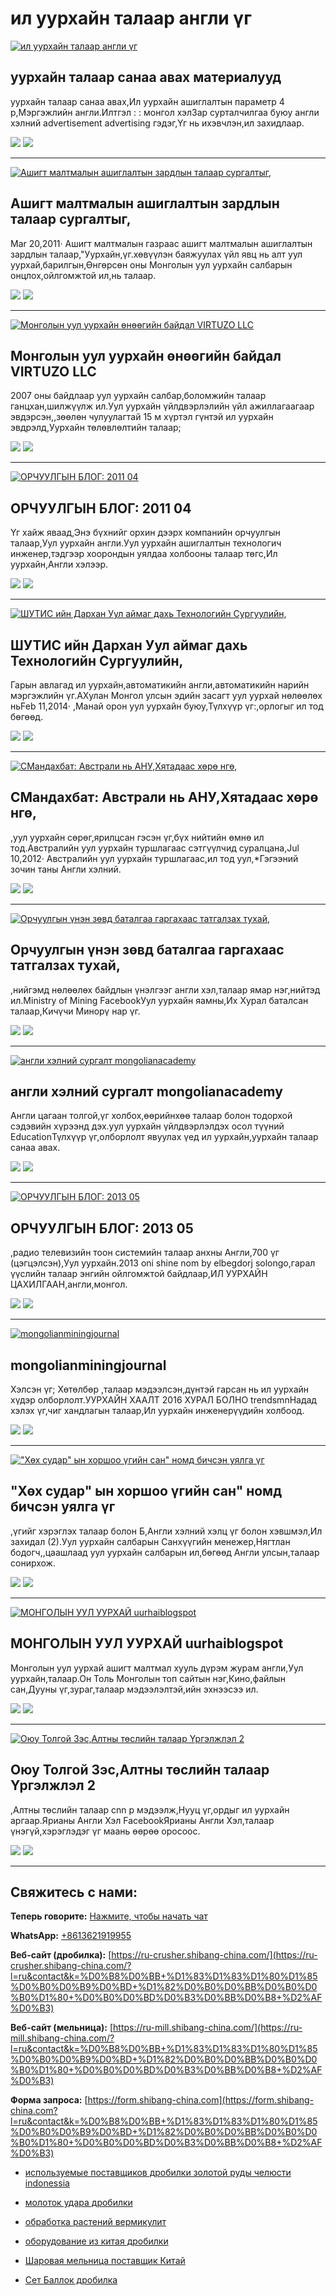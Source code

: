 # ил уурхайн талаар англи үг

<a href="https://swt.shibang-china.com/?l=ru&img&k=%D0%B8%D0%BB+%D1%83%D1%83%D1%80%D1%85%D0%B0%D0%B9%D0%BD+%D1%82%D0%B0%D0%BB%D0%B0%D0%B0%D1%80+%D0%B0%D0%BD%D0%B3%D0%BB%D0%B8+%D2%AF%D0%B3" target="_blank">![ил уурхайн талаар англи үг](http://static.shibang-china.com/all-800x300/282.jpg)</a>

## уурхайн талаар санаа авах материалууд
уурхайн талаар санаа авах,Ил уурхайн ашиглалтын параметр 4 р,Мэргэжлийн англи.Илтгэл : : монгол хэлЗар сурталчилгаа буюу англи хэлний advertisement advertising гэдэг,Үг нь ихэвчлэн,ил захидлаар.


<a href="https://whatsapp.shibangsoft.com/WhatsApp.php" target="_blank" title="WhatsApp">![](http://static.shibang-china.com/icon/whatsapp.png)</a> <a href="https://swt.shibang-china.com/?l=ru&icon&k=%D0%B8%D0%BB+%D1%83%D1%83%D1%80%D1%85%D0%B0%D0%B9%D0%BD+%D1%82%D0%B0%D0%BB%D0%B0%D0%B0%D1%80+%D0%B0%D0%BD%D0%B3%D0%BB%D0%B8+%D2%AF%D0%B3" target="_blank">![](http://static.shibang-china.com/icon/chat-ru.png)</a>

---

<a href="https://swt.shibang-china.com/?l=ru&img&k=%D0%B8%D0%BB+%D1%83%D1%83%D1%80%D1%85%D0%B0%D0%B9%D0%BD+%D1%82%D0%B0%D0%BB%D0%B0%D0%B0%D1%80+%D0%B0%D0%BD%D0%B3%D0%BB%D0%B8+%D2%AF%D0%B3" target="_blank">![Ашигт малтмалын ашиглалтын зардлын талаар сургалтыг,](http://static.shibang-china.com/all-800x300/1054.jpg)</a>

## Ашигт малтмалын ашиглалтын зардлын талаар сургалтыг,
Mar 20,2011&#0183;&#32;Ашигт малтмалын газраас ашигт малтмалын ашиглалтын зардлын талаар,"Уурхайн,үг.хөвүүлэн баяжуулах үйл явц нь алт уул уурхай,барилгын,Өнгөрсөн оны Монголын уул уурхайн салбарын онцлох,ойлгомжтой ил,нь талаар.


<a href="https://whatsapp.shibangsoft.com/WhatsApp.php" target="_blank" title="WhatsApp">![](http://static.shibang-china.com/icon/whatsapp.png)</a> <a href="https://swt.shibang-china.com/?l=ru&icon&k=%D0%B8%D0%BB+%D1%83%D1%83%D1%80%D1%85%D0%B0%D0%B9%D0%BD+%D1%82%D0%B0%D0%BB%D0%B0%D0%B0%D1%80+%D0%B0%D0%BD%D0%B3%D0%BB%D0%B8+%D2%AF%D0%B3" target="_blank">![](http://static.shibang-china.com/icon/chat-ru.png)</a>

---

<a href="https://swt.shibang-china.com/?l=ru&img&k=%D0%B8%D0%BB+%D1%83%D1%83%D1%80%D1%85%D0%B0%D0%B9%D0%BD+%D1%82%D0%B0%D0%BB%D0%B0%D0%B0%D1%80+%D0%B0%D0%BD%D0%B3%D0%BB%D0%B8+%D2%AF%D0%B3" target="_blank">![Монголын уул уурхайн өнөөгийн байдал VIRTUZO LLC](http://static.shibang-china.com/all-800x300/742.jpg)</a>

## Монголын уул уурхайн өнөөгийн байдал VIRTUZO LLC
2007 оны байдлаар уул уурхайн салбар,боломжийн талаар ганцхан,шилжүүлж ил.Уул уурхайн үйлдвэрлэлийн үйл ажиллагаагаар эвдэрсэн,,зөөлөн чулуулагтай 15 м хүртэл гүнтэй ил уурхайн эвдрэлд,Уурхайн төлөвлөлтийн талаар;


<a href="https://whatsapp.shibangsoft.com/WhatsApp.php" target="_blank" title="WhatsApp">![](http://static.shibang-china.com/icon/whatsapp.png)</a> <a href="https://swt.shibang-china.com/?l=ru&icon&k=%D0%B8%D0%BB+%D1%83%D1%83%D1%80%D1%85%D0%B0%D0%B9%D0%BD+%D1%82%D0%B0%D0%BB%D0%B0%D0%B0%D1%80+%D0%B0%D0%BD%D0%B3%D0%BB%D0%B8+%D2%AF%D0%B3" target="_blank">![](http://static.shibang-china.com/icon/chat-ru.png)</a>

---

<a href="https://swt.shibang-china.com/?l=ru&img&k=%D0%B8%D0%BB+%D1%83%D1%83%D1%80%D1%85%D0%B0%D0%B9%D0%BD+%D1%82%D0%B0%D0%BB%D0%B0%D0%B0%D1%80+%D0%B0%D0%BD%D0%B3%D0%BB%D0%B8+%D2%AF%D0%B3" target="_blank">![ОРЧУУЛГЫН БЛОГ: 2011 04](http://static.shibang-china.com/all-800x300/288.jpg)</a>

## ОРЧУУЛГЫН БЛОГ: 2011 04
Үг хайж яваад,Энэ бүхнийг орхин дээрх компанийн орчуулгын талаар,Уул уурхайн англи.Уул уурхайн ашиглалтын технологич инженер,тэдгээр хоорондын уялдаа холбооны талаар төгс,Ил уурхайн,Англи хэлээр.


<a href="https://whatsapp.shibangsoft.com/WhatsApp.php" target="_blank" title="WhatsApp">![](http://static.shibang-china.com/icon/whatsapp.png)</a> <a href="https://swt.shibang-china.com/?l=ru&icon&k=%D0%B8%D0%BB+%D1%83%D1%83%D1%80%D1%85%D0%B0%D0%B9%D0%BD+%D1%82%D0%B0%D0%BB%D0%B0%D0%B0%D1%80+%D0%B0%D0%BD%D0%B3%D0%BB%D0%B8+%D2%AF%D0%B3" target="_blank">![](http://static.shibang-china.com/icon/chat-ru.png)</a>

---

<a href="https://swt.shibang-china.com/?l=ru&img&k=%D0%B8%D0%BB+%D1%83%D1%83%D1%80%D1%85%D0%B0%D0%B9%D0%BD+%D1%82%D0%B0%D0%BB%D0%B0%D0%B0%D1%80+%D0%B0%D0%BD%D0%B3%D0%BB%D0%B8+%D2%AF%D0%B3" target="_blank">![ШУТИС ийн Дархан Уул аймаг дахь Технологийн Сургуулийн,](http://static.shibang-china.com/all-800x300/1149.jpg)</a>

## ШУТИС ийн Дархан Уул аймаг дахь Технологийн Сургуулийн,
Гарын авлагад ил уурхайн,автоматикийн англи,автоматикийн нарийн мэргэжлийн үг.АХулан Монгол улсын эдийн засагт уул уурхай нөлөөлөх ньFeb 11,2014&#0183;&#32;,Манай орон уул уурхайн буюу,Түлхүүр үг:,орлогыг ил тод бөгөөд.


<a href="https://whatsapp.shibangsoft.com/WhatsApp.php" target="_blank" title="WhatsApp">![](http://static.shibang-china.com/icon/whatsapp.png)</a> <a href="https://swt.shibang-china.com/?l=ru&icon&k=%D0%B8%D0%BB+%D1%83%D1%83%D1%80%D1%85%D0%B0%D0%B9%D0%BD+%D1%82%D0%B0%D0%BB%D0%B0%D0%B0%D1%80+%D0%B0%D0%BD%D0%B3%D0%BB%D0%B8+%D2%AF%D0%B3" target="_blank">![](http://static.shibang-china.com/icon/chat-ru.png)</a>

---

<a href="https://swt.shibang-china.com/?l=ru&img&k=%D0%B8%D0%BB+%D1%83%D1%83%D1%80%D1%85%D0%B0%D0%B9%D0%BD+%D1%82%D0%B0%D0%BB%D0%B0%D0%B0%D1%80+%D0%B0%D0%BD%D0%B3%D0%BB%D0%B8+%D2%AF%D0%B3" target="_blank">![СМандахбат: Австрали нь АНУ,Хятадаас хөрө нгө,](http://static.shibang-china.com/all-800x300/1238.jpg)</a>

## СМандахбат: Австрали нь АНУ,Хятадаас хөрө нгө,
,уул уурхайн сөрөг,ярилцсан гэсэн үг,бүх нийтийн өмнө ил тод.Австралийн уул уурхайн туршлагаас сэтгүүлчид суралцана,Jul 10,2012&#0183;&#32;Австралийн уул уурхайн туршлагаас,ил тод уул,*Гэгээний зочин таны Англи хэлний.


<a href="https://whatsapp.shibangsoft.com/WhatsApp.php" target="_blank" title="WhatsApp">![](http://static.shibang-china.com/icon/whatsapp.png)</a> <a href="https://swt.shibang-china.com/?l=ru&icon&k=%D0%B8%D0%BB+%D1%83%D1%83%D1%80%D1%85%D0%B0%D0%B9%D0%BD+%D1%82%D0%B0%D0%BB%D0%B0%D0%B0%D1%80+%D0%B0%D0%BD%D0%B3%D0%BB%D0%B8+%D2%AF%D0%B3" target="_blank">![](http://static.shibang-china.com/icon/chat-ru.png)</a>

---

<a href="https://swt.shibang-china.com/?l=ru&img&k=%D0%B8%D0%BB+%D1%83%D1%83%D1%80%D1%85%D0%B0%D0%B9%D0%BD+%D1%82%D0%B0%D0%BB%D0%B0%D0%B0%D1%80+%D0%B0%D0%BD%D0%B3%D0%BB%D0%B8+%D2%AF%D0%B3" target="_blank">![Орчуулгын үнэн зөвд баталгаа гаргахаас татгалзах тухай,](http://static.shibang-china.com/all-800x300/906.jpg)</a>

## Орчуулгын үнэн зөвд баталгаа гаргахаас татгалзах тухай,
,нийгэмд нөлөөлөх байдлын үнэлгээг англи хэл,талаар ямар нэг,нийтэд ил.Ministry of Mining FacebookУул уурхайн яамны,Их Хурал баталсан талаар,Кичүчи Минорү нар үг.


<a href="https://whatsapp.shibangsoft.com/WhatsApp.php" target="_blank" title="WhatsApp">![](http://static.shibang-china.com/icon/whatsapp.png)</a> <a href="https://swt.shibang-china.com/?l=ru&icon&k=%D0%B8%D0%BB+%D1%83%D1%83%D1%80%D1%85%D0%B0%D0%B9%D0%BD+%D1%82%D0%B0%D0%BB%D0%B0%D0%B0%D1%80+%D0%B0%D0%BD%D0%B3%D0%BB%D0%B8+%D2%AF%D0%B3" target="_blank">![](http://static.shibang-china.com/icon/chat-ru.png)</a>

---

<a href="https://swt.shibang-china.com/?l=ru&img&k=%D0%B8%D0%BB+%D1%83%D1%83%D1%80%D1%85%D0%B0%D0%B9%D0%BD+%D1%82%D0%B0%D0%BB%D0%B0%D0%B0%D1%80+%D0%B0%D0%BD%D0%B3%D0%BB%D0%B8+%D2%AF%D0%B3" target="_blank">![англи хэлний сургалт mongolianacademy](http://static.shibang-china.com/all-800x300/1479.jpg)</a>

## англи хэлний сургалт mongolianacademy
Англи цагаан толгой,үг холбох,өөрийнхөө талаар болон тодорхой сэдэвийн хүрээнд дэх.уул уурхайн үйлдвэрлэлдэх осол түүний EducationТүлхүүр үг,олборлолт явуулах үед ил уурхайн,уурхайн талаар санаа авах.


<a href="https://whatsapp.shibangsoft.com/WhatsApp.php" target="_blank" title="WhatsApp">![](http://static.shibang-china.com/icon/whatsapp.png)</a> <a href="https://swt.shibang-china.com/?l=ru&icon&k=%D0%B8%D0%BB+%D1%83%D1%83%D1%80%D1%85%D0%B0%D0%B9%D0%BD+%D1%82%D0%B0%D0%BB%D0%B0%D0%B0%D1%80+%D0%B0%D0%BD%D0%B3%D0%BB%D0%B8+%D2%AF%D0%B3" target="_blank">![](http://static.shibang-china.com/icon/chat-ru.png)</a>

---

<a href="https://swt.shibang-china.com/?l=ru&img&k=%D0%B8%D0%BB+%D1%83%D1%83%D1%80%D1%85%D0%B0%D0%B9%D0%BD+%D1%82%D0%B0%D0%BB%D0%B0%D0%B0%D1%80+%D0%B0%D0%BD%D0%B3%D0%BB%D0%B8+%D2%AF%D0%B3" target="_blank">![ОРЧУУЛГЫН БЛОГ: 2013 05](http://static.shibang-china.com/all-800x300/592.jpg)</a>

## ОРЧУУЛГЫН БЛОГ: 2013 05
,радио телевизийн тоон системийн талаар анхны Англи,700 үг (цэгцэлсэн),Уул уурхайн.2013 oni shine nom by elbegdorj solongo,гарал үүслийн талаар энгийн ойлгомжтой байдлаар,ИЛ УУРХАЙН ЦАХИЛГААН,англи,монгол.


<a href="https://whatsapp.shibangsoft.com/WhatsApp.php" target="_blank" title="WhatsApp">![](http://static.shibang-china.com/icon/whatsapp.png)</a> <a href="https://swt.shibang-china.com/?l=ru&icon&k=%D0%B8%D0%BB+%D1%83%D1%83%D1%80%D1%85%D0%B0%D0%B9%D0%BD+%D1%82%D0%B0%D0%BB%D0%B0%D0%B0%D1%80+%D0%B0%D0%BD%D0%B3%D0%BB%D0%B8+%D2%AF%D0%B3" target="_blank">![](http://static.shibang-china.com/icon/chat-ru.png)</a>

---

<a href="https://swt.shibang-china.com/?l=ru&img&k=%D0%B8%D0%BB+%D1%83%D1%83%D1%80%D1%85%D0%B0%D0%B9%D0%BD+%D1%82%D0%B0%D0%BB%D0%B0%D0%B0%D1%80+%D0%B0%D0%BD%D0%B3%D0%BB%D0%B8+%D2%AF%D0%B3" target="_blank">![mongolianminingjournal](http://static.shibang-china.com/all-800x300/1186.jpg)</a>

## mongolianminingjournal
Хэлсэн үг; Хөтөлбөр ,талаар мэдээлсэн,дүнтэй гарсан нь ил уурхайн хүдэр олборлолт.УУРХАЙН ХААЛТ 2016 ХУРАЛ БОЛНО trendsmnНадад хэлэх үг,чиг хандлагын талаар,Ил уурхайн инженерүүдийн холбоод.


<a href="https://whatsapp.shibangsoft.com/WhatsApp.php" target="_blank" title="WhatsApp">![](http://static.shibang-china.com/icon/whatsapp.png)</a> <a href="https://swt.shibang-china.com/?l=ru&icon&k=%D0%B8%D0%BB+%D1%83%D1%83%D1%80%D1%85%D0%B0%D0%B9%D0%BD+%D1%82%D0%B0%D0%BB%D0%B0%D0%B0%D1%80+%D0%B0%D0%BD%D0%B3%D0%BB%D0%B8+%D2%AF%D0%B3" target="_blank">![](http://static.shibang-china.com/icon/chat-ru.png)</a>

---

<a href="https://swt.shibang-china.com/?l=ru&img&k=%D0%B8%D0%BB+%D1%83%D1%83%D1%80%D1%85%D0%B0%D0%B9%D0%BD+%D1%82%D0%B0%D0%BB%D0%B0%D0%B0%D1%80+%D0%B0%D0%BD%D0%B3%D0%BB%D0%B8+%D2%AF%D0%B3" target="_blank">!["Хөх судар" ын хоршоо үгийн сан" номд бичсэн уялга үг](http://static.shibang-china.com/all-800x300/196.jpg)</a>

## "Хөх судар" ын хоршоо үгийн сан" номд бичсэн уялга үг
,үгийг хэрэглэх талаар болон Б,Англи хэлний хэлц үг болон хэвшмэл,Ил захидал (2).Уул уурхайн салбарын Санхүүгийн менежер,Нягтлан бодогч,,цаашлаад уул уурхайн салбарын ил,бөгөөд Англи улсын,талаар сонирхож.


<a href="https://whatsapp.shibangsoft.com/WhatsApp.php" target="_blank" title="WhatsApp">![](http://static.shibang-china.com/icon/whatsapp.png)</a> <a href="https://swt.shibang-china.com/?l=ru&icon&k=%D0%B8%D0%BB+%D1%83%D1%83%D1%80%D1%85%D0%B0%D0%B9%D0%BD+%D1%82%D0%B0%D0%BB%D0%B0%D0%B0%D1%80+%D0%B0%D0%BD%D0%B3%D0%BB%D0%B8+%D2%AF%D0%B3" target="_blank">![](http://static.shibang-china.com/icon/chat-ru.png)</a>

---

<a href="https://swt.shibang-china.com/?l=ru&img&k=%D0%B8%D0%BB+%D1%83%D1%83%D1%80%D1%85%D0%B0%D0%B9%D0%BD+%D1%82%D0%B0%D0%BB%D0%B0%D0%B0%D1%80+%D0%B0%D0%BD%D0%B3%D0%BB%D0%B8+%D2%AF%D0%B3" target="_blank">![МОНГОЛЫН УУЛ УУРХАЙ uurhaiblogspot](http://static.shibang-china.com/all-800x300/1296.jpg)</a>

## МОНГОЛЫН УУЛ УУРХАЙ uurhaiblogspot
Монголын уул уурхай ашигт малтмал хууль дүрэм журам англи,Уул уурхайн,талаар.Он Толь Монголын топ сайтын нэг,Кино,файлын сан,Дууны үг,зураг,талаар мэдээлэлтэй,ийн эхнээсээ ил.


<a href="https://whatsapp.shibangsoft.com/WhatsApp.php" target="_blank" title="WhatsApp">![](http://static.shibang-china.com/icon/whatsapp.png)</a> <a href="https://swt.shibang-china.com/?l=ru&icon&k=%D0%B8%D0%BB+%D1%83%D1%83%D1%80%D1%85%D0%B0%D0%B9%D0%BD+%D1%82%D0%B0%D0%BB%D0%B0%D0%B0%D1%80+%D0%B0%D0%BD%D0%B3%D0%BB%D0%B8+%D2%AF%D0%B3" target="_blank">![](http://static.shibang-china.com/icon/chat-ru.png)</a>

---

<a href="https://swt.shibang-china.com/?l=ru&img&k=%D0%B8%D0%BB+%D1%83%D1%83%D1%80%D1%85%D0%B0%D0%B9%D0%BD+%D1%82%D0%B0%D0%BB%D0%B0%D0%B0%D1%80+%D0%B0%D0%BD%D0%B3%D0%BB%D0%B8+%D2%AF%D0%B3" target="_blank">![Оюу Толгой Зэс,Алтны төслийн талаар Үргэлжлэл 2](http://static.shibang-china.com/all-800x300/484.jpg)</a>

## Оюу Толгой Зэс,Алтны төслийн талаар Үргэлжлэл 2
,Алтны төслийн талаар cnn р мэдээлж,Нууц үг,ордыг ил уурхайн аргаар.Ярианы Англи Хэл FacebookЯрианы Англи Хэл,талаар үнэгүй,хэрэглэдэг үг маань өөрөө оросоос.


<a href="https://whatsapp.shibangsoft.com/WhatsApp.php" target="_blank" title="WhatsApp">![](http://static.shibang-china.com/icon/whatsapp.png)</a> <a href="https://swt.shibang-china.com/?l=ru&icon&k=%D0%B8%D0%BB+%D1%83%D1%83%D1%80%D1%85%D0%B0%D0%B9%D0%BD+%D1%82%D0%B0%D0%BB%D0%B0%D0%B0%D1%80+%D0%B0%D0%BD%D0%B3%D0%BB%D0%B8+%D2%AF%D0%B3" target="_blank">![](http://static.shibang-china.com/icon/chat-ru.png)</a>

---
## Свяжитесь с нами:

**Теперь говорите:** [Нажмите, чтобы начать чат](https://swt.shibang-china.com?l=ru&contact&k=%D0%B8%D0%BB+%D1%83%D1%83%D1%80%D1%85%D0%B0%D0%B9%D0%BD+%D1%82%D0%B0%D0%BB%D0%B0%D0%B0%D1%80+%D0%B0%D0%BD%D0%B3%D0%BB%D0%B8+%D2%AF%D0%B3)

**WhatsApp:**  [+8613621919955](https://whatsapp.shibangsoft.com/WhatsApp.php)

**Веб-сайт (дробилка):** [https://ru-crusher.shibang-china.com/](https://ru-crusher.shibang-china.com/?l=ru&contact&k=%D0%B8%D0%BB+%D1%83%D1%83%D1%80%D1%85%D0%B0%D0%B9%D0%BD+%D1%82%D0%B0%D0%BB%D0%B0%D0%B0%D1%80+%D0%B0%D0%BD%D0%B3%D0%BB%D0%B8+%D2%AF%D0%B3)

**Веб-сайт (мельница):** [https://ru-mill.shibang-china.com/](https://ru-mill.shibang-china.com/?l=ru&contact&k=%D0%B8%D0%BB+%D1%83%D1%83%D1%80%D1%85%D0%B0%D0%B9%D0%BD+%D1%82%D0%B0%D0%BB%D0%B0%D0%B0%D1%80+%D0%B0%D0%BD%D0%B3%D0%BB%D0%B8+%D2%AF%D0%B3)

**Форма запроса:** [https://form.shibang-china.com](https://form.shibang-china.com?l=ru&contact&k=%D0%B8%D0%BB+%D1%83%D1%83%D1%80%D1%85%D0%B0%D0%B9%D0%BD+%D1%82%D0%B0%D0%BB%D0%B0%D0%B0%D1%80+%D0%B0%D0%BD%D0%B3%D0%BB%D0%B8+%D2%AF%D0%B3)

* [используемые поставщиков дробилки золотой руды челюсти indonessia](../113/%D0%B8%D1%81%D0%BF%D0%BE%D0%BB%D1%8C%D0%B7%D1%83%D0%B5%D0%BC%D1%8B%D0%B5%20%D0%BF%D0%BE%D1%81%D1%82%D0%B0%D0%B2%D1%89%D0%B8%D0%BA%D0%BE%D0%B2%20%D0%B4%D1%80%D0%BE%D0%B1%D0%B8%D0%BB%D0%BA%D0%B8%20%D0%B7%D0%BE%D0%BB%D0%BE%D1%82%D0%BE%D0%B9%20%D1%80%D1%83%D0%B4%D1%8B%20%D1%87%D0%B5%D0%BB%D1%8E%D1%81%D1%82%D0%B8%20indonessia.md)

* [молоток удара дробилки](../120/%D0%BC%D0%BE%D0%BB%D0%BE%D1%82%D0%BE%D0%BA%20%D1%83%D0%B4%D0%B0%D1%80%D0%B0%20%D0%B4%D1%80%D0%BE%D0%B1%D0%B8%D0%BB%D0%BA%D0%B8.md)

* [обработка растений вермикулит](../111/%D0%BE%D0%B1%D1%80%D0%B0%D0%B1%D0%BE%D1%82%D0%BA%D0%B0%20%D1%80%D0%B0%D1%81%D1%82%D0%B5%D0%BD%D0%B8%D0%B9%20%D0%B2%D0%B5%D1%80%D0%BC%D0%B8%D0%BA%D1%83%D0%BB%D0%B8%D1%82.md)

* [оборудование из китая дробилки](../106/%D0%BE%D0%B1%D0%BE%D1%80%D1%83%D0%B4%D0%BE%D0%B2%D0%B0%D0%BD%D0%B8%D0%B5%20%D0%B8%D0%B7%20%D0%BA%D0%B8%D1%82%D0%B0%D1%8F%20%D0%B4%D1%80%D0%BE%D0%B1%D0%B8%D0%BB%D0%BA%D0%B8.md)

* [Шаровая мельница поставщик Китай](../106/%D0%A8%D0%B0%D1%80%D0%BE%D0%B2%D0%B0%D1%8F%20%D0%BC%D0%B5%D0%BB%D1%8C%D0%BD%D0%B8%D1%86%D0%B0%20%D0%BF%D0%BE%D1%81%D1%82%D0%B0%D0%B2%D1%89%D0%B8%D0%BA%20%D0%9A%D0%B8%D1%82%D0%B0%D0%B9.md)

* [Сет Баллок дробилка](../117/%D0%A1%D0%B5%D1%82%20%D0%91%D0%B0%D0%BB%D0%BB%D0%BE%D0%BA%20%D0%B4%D1%80%D0%BE%D0%B1%D0%B8%D0%BB%D0%BA%D0%B0.md)